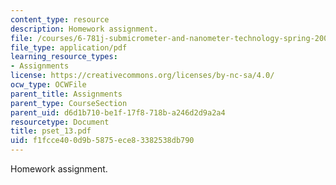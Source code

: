 ```yaml
---
content_type: resource
description: Homework assignment.
file: /courses/6-781j-submicrometer-and-nanometer-technology-spring-2006/f1fcce400d9b5875ece83382538db790_pset_13.pdf
file_type: application/pdf
learning_resource_types:
- Assignments
license: https://creativecommons.org/licenses/by-nc-sa/4.0/
ocw_type: OCWFile
parent_title: Assignments
parent_type: CourseSection
parent_uid: d6d1b710-be1f-17f8-718b-a246d2d9a2a4
resourcetype: Document
title: pset_13.pdf
uid: f1fcce40-0d9b-5875-ece8-3382538db790
---
```

Homework assignment.
